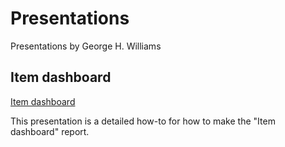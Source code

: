 # Presentations

Presentations by George H. Williams

## Item dashboard

[Item dashboard](itemdashboard.md)

This presentation is a detailed how-to for how to make the "Item dashboard" report.

<br /><br />
